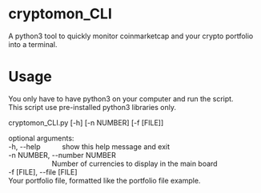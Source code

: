 # cryptomon_CLI
A python3 tool to quickly monitor coinmarketcap and your crypto portfolio into a terminal.

# Usage
You only have to have python3 on your computer and run the script.  
This script use pre-installed python3 libraries only.  
  
cryptomon_CLI.py [-h] [-n NUMBER] [-f [FILE]]  

optional arguments:  
  -h, --help            show this help message and exit  
  -n NUMBER, --number NUMBER  
                        Number of currencies to display in the main board  
  -f [FILE], --file [FILE]  
                        Your portfolio file, formatted like the portfolio file example.
